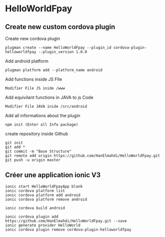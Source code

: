 # HelloWorldFpay

## Create new custom cordova plugin

Create new cordova plugin
```
plugman create --name HelloWorldFpay --plugin_id cordova-plugin-helloworldfpay --plugin_version 1.0.0
```

Add android platform
```
plugman platform add --platform_name android
```

Add functions inside JS FIle
```
Modifier File JS inide /www
```

Add equivilant functions in JAVA to js Code
```
Modifier File JAVA inide /src/android
```

Add all informations about the plugin
```
npm init (Enter all Info package)
```

create repository inside Github
```
git init
git add *
git commit -m "Base Structure"
git remote add origin https://github.com/HanElmahdi/HelloWorldFpay.git
git push -u origin master
```
## Créer une application ionic V3

```
ionic start HelloWorldFpayApp blank
ionic cordova platform list
ionic cordova platform add android
ionic cordova platform remove android
```

```
ionic cordova build android
```

```
ionic cordova plugin add https://github.com/HanElmahdi/HelloWorldFpay.git --save
ionic generate provider HelloWorld
ionic cordova plugin remove cordova-plugin-helloworldfpay
```